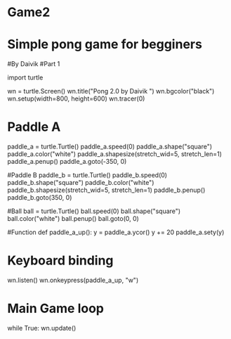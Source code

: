 # Game2
# Simple pong game for begginers
#By Daivik
#Part 1

import turtle

wn = turtle.Screen()
wn.title("Pong 2.0 by Daivik ")
wn.bgcolor("black")
wn.setup(width=800, height=600)
wn.tracer(0)

# Paddle A
paddle_a = turtle.Turtle()
paddle_a.speed(0)
paddle_a.shape("square")
paddle_a.color("white")
paddle_a.shapesize(stretch_wid=5, stretch_len=1)
paddle_a.penup()
paddle_a.goto(-350, 0)

#Paddle B
paddle_b = turtle.Turtle()
paddle_b.speed(0)
paddle_b.shape("square")
paddle_b.color("white")
paddle_b.shapesize(stretch_wid=5, stretch_len=1)
paddle_b.penup()
paddle_b.goto(350, 0)

#Ball
ball = turtle.Turtle()
ball.speed(0)
ball.shape("square")
ball.color("white")
ball.penup()
ball.goto(0, 0)

#Function
def paddle_a_up():
  y = paddle_a.ycor()
  y += 20
  paddle_a.sety(y)

  # Keyboard binding
  wn.listen()
  wn.onkeypress(paddle_a_up, "w")

# Main Game loop
while True:
  wn.update()
